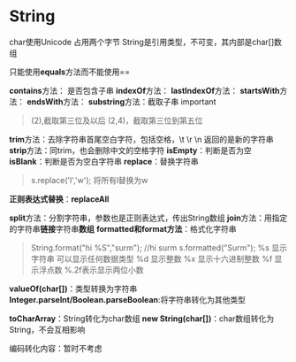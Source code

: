 # String
char使用Unicode 占用两个字节
String是引用类型，不可变，其内部是char[]数组

只能使用**equals**方法而不能使用==

**contains**方法：
是否包含子串
**indexOf**方法：
**lastIndexOf**方法：
**startsWith**方法：
**endsWith**方法：
**substring**方法：截取子串 important
> (2),截取第三位及以后
> (2,4)，截取第三位到第五位

**trim**方法：去除字符串首尾空白字符，包括空格，\t \r \n 返回的是新的字符串
**strip**方法：同trim，也会删除中文的空格字符
**isEmpty**：判断是否为空
**isBlank**：判断是否为空白字符串
**replace**：替换字符串
> s.replace('l','w'); 将所有l替换为w

**正则表达式替换**：**replaceAll**

**split**方法：分割字符串，参数也是正则表达式，传出String数组
**join**方法：用指定的字符串**链接**字符串**数组**
**formatted和format方法**：格式化字符串
> String.format("hi %S","surm"); //hi surm
> s.formatted("Surm");
> %s 显示字符串 可以显示任何数据类型
> %d 显示整数
> %x 显示十六进制整数
> %f 显示浮点数  %.2f表示显示两位小数

**valueOf(char[])**：类型转换为字符串
**Integer.parseInt/Boolean.parseBoolean**:将字符串转化为其他类型

**toCharArray**：String转化为char数组
**new String(char[])**：char数组转化为String，不会互相影响 

编码转化内容：暂时不考虑



